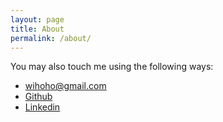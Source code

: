 ```yaml
---
layout: page
title: About
permalink: /about/
---
```


You may also touch me using the following ways:

* wihoho@gmail.com
* [Github](https://github.com/wihoho)
* [Linkedin](http://sg.linkedin.com/in/gonglited)
